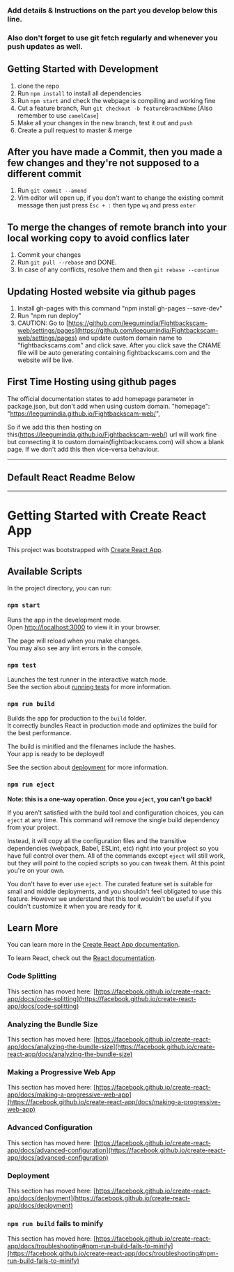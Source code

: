 ### Add details & Instructions on the part you develop below this line.

### Also don't forget to use git fetch regularly and whenever you push updates as well.

## Getting Started with Development

1. clone the repo
2. Run `npm install` to install all dependencies
3. Run `npm start` and check the webpage is compiling and working fine
4. Cut a feature branch, Run `git checkout -b featureBranchName` [Also remember to use `camelCase`]
5. Make all your changes in the new branch, test it out and `push`
6. Create a pull request to master & merge

## After you have made a Commit, then you made a few changes and they're not supposed to a different commit

1. Run `git commit --amend `
2. Vim editor will open up, if you don't want to change the existing commit message then just press `Esc + :` then type `wq` and press `enter`

## To merge the changes of remote branch into your local working copy to avoid conflics later

1. Commit your changes
2. Run `git pull --rebase` and DONE.
3. In case of any conflicts, resolve them and then `git rebase --continue`

## Updating Hosted website via github pages

1. Install gh-pages with this command "npm install gh-pages --save-dev"
2. Run "npm run deploy"
3. CAUTION: Go to [https://github.com/leegumindia/Fightbackscam-web/settings/pages](https://github.com/leegumindia/Fightbackscam-web/settings/pages) and update custom domain name to "fightbackscams.com" and click save. After you click save the CNAME file will be auto generating containing fightbackscams.com and the website will be live.

## First Time Hosting using github pages

The official documentation states to add homepage parameter in package.json, but don't add when using custom domain.
"homepage": "https://leegumindia.github.io/Fightbackscam-web/",

So if we add this then hosting on this(https://leegumindia.github.io/Fightbackscam-web/) url will work fine but connecting it to custom domain(fightbackscams.com) will show a blank page.
If we don't add this then vice-versa behaviour.

---

## Default React Readme Below

---

# Getting Started with Create React App

This project was bootstrapped with [Create React App](https://github.com/facebook/create-react-app).

## Available Scripts

In the project directory, you can run:

### `npm start`

Runs the app in the development mode.\
Open [http://localhost:3000](http://localhost:3000) to view it in your browser.

The page will reload when you make changes.\
You may also see any lint errors in the console.

### `npm test`

Launches the test runner in the interactive watch mode.\
See the section about [running tests](https://facebook.github.io/create-react-app/docs/running-tests) for more information.

### `npm run build`

Builds the app for production to the `build` folder.\
It correctly bundles React in production mode and optimizes the build for the best performance.

The build is minified and the filenames include the hashes.\
Your app is ready to be deployed!

See the section about [deployment](https://facebook.github.io/create-react-app/docs/deployment) for more information.

### `npm run eject`

**Note: this is a one-way operation. Once you `eject`, you can't go back!**

If you aren't satisfied with the build tool and configuration choices, you can `eject` at any time. This command will remove the single build dependency from your project.

Instead, it will copy all the configuration files and the transitive dependencies (webpack, Babel, ESLint, etc) right into your project so you have full control over them. All of the commands except `eject` will still work, but they will point to the copied scripts so you can tweak them. At this point you're on your own.

You don't have to ever use `eject`. The curated feature set is suitable for small and middle deployments, and you shouldn't feel obligated to use this feature. However we understand that this tool wouldn't be useful if you couldn't customize it when you are ready for it.

## Learn More

You can learn more in the [Create React App documentation](https://facebook.github.io/create-react-app/docs/getting-started).

To learn React, check out the [React documentation](https://reactjs.org/).

### Code Splitting

This section has moved here: [https://facebook.github.io/create-react-app/docs/code-splitting](https://facebook.github.io/create-react-app/docs/code-splitting)

### Analyzing the Bundle Size

This section has moved here: [https://facebook.github.io/create-react-app/docs/analyzing-the-bundle-size](https://facebook.github.io/create-react-app/docs/analyzing-the-bundle-size)

### Making a Progressive Web App

This section has moved here: [https://facebook.github.io/create-react-app/docs/making-a-progressive-web-app](https://facebook.github.io/create-react-app/docs/making-a-progressive-web-app)

### Advanced Configuration

This section has moved here: [https://facebook.github.io/create-react-app/docs/advanced-configuration](https://facebook.github.io/create-react-app/docs/advanced-configuration)

### Deployment

This section has moved here: [https://facebook.github.io/create-react-app/docs/deployment](https://facebook.github.io/create-react-app/docs/deployment)

### `npm run build` fails to minify

This section has moved here: [https://facebook.github.io/create-react-app/docs/troubleshooting#npm-run-build-fails-to-minify](https://facebook.github.io/create-react-app/docs/troubleshooting#npm-run-build-fails-to-minify)
